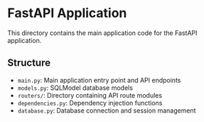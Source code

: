 # FastAPI Application

This directory contains the main application code for the FastAPI application.

## Structure

- `main.py`: Main application entry point and API endpoints
- `models.py`: SQLModel database models
- `routers/`: Directory containing API route modules
- `dependencies.py`: Dependency injection functions
- `database.py`: Database connection and session management